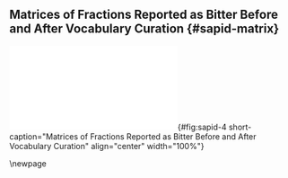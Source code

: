 ## Matrices of Fractions Reported as Bitter Before and After Vocabulary Curation {#sapid-matrix}

![**Matrices of fractions reported as bitter before and after vocabulary curation.** In panel A, values correspond to the term "amer" (bitter in French) only. In panel B, terms related to bitterness were grouped together as illustrated in Figure @fig:sapid-3.](images/sapid-bitter-matrix.pdf "todo-violin"){#fig:sapid-4 short-caption="Matrices of Fractions Reported as Bitter Before and After Vocabulary Curation" align="center" width="100%"}

\newpage